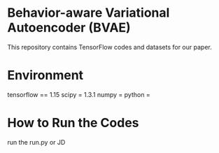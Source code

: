 # Behavior-aware Variational Autoencoder (BVAE)
This repository contains TensorFlow codes and datasets for our paper.

# Environment
tensorflow == 1.15
scipy = 1.3.1
numpy = 
python = 

# How to Run the Codes
run the run.py or 
JD
